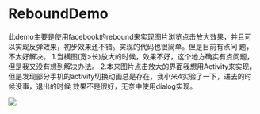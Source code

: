 # ReboundDemo
此demo主要是使用facebook的rebound来实现图片浏览点击放大效果，并且可以实现反弹效果，初步效果还不错。实现的代码也很简单。但是目前有点问
题，不太好解决。
     1.当横图(宽>长)放大的时候，效果不好，这个地方确实有点问题，但是我又没有想到解决办法。
     2.本来图片点击放大的界面我想用Activity来实现，但是发现部分手机的activity切换动画总是存在，我小米4实验了一下，进去的时候没事，退出的时候
       效果不是很好，无奈中使用dialog实现。
       
       
  ![](https://github.com/gqiu0218/ReboundDemo/blob/master/ReboundDemo/gif/%E6%95%88%E6%9E%9C%E5%9B%BE.gif)
  
